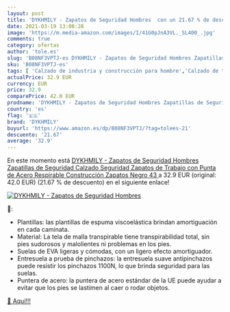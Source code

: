```yaml
---
layout: post
title: 'DYKHMILY - Zapatos de Seguridad Hombres  con un 21.67 % de descuento'
date: 2021-03-19 13:08:28
image: 'https://m.media-amazon.com/images/I/41G0pJnA3VL._SL400_.jpg'
comments: true
category: ofertas
author: 'tole.es'
slug: 'B08NF3VPTJ-es DYKHMILY - Zapatos de Seguridad Hombres Zapatillas de...'
sku: 'B08NF3VPTJ-es'
tags: [ 'Calzado de industria y construcción para hombre','Calzado de trabajo para hombre','Zapatos','Zapatos de industria y construcción para hombre','Zapatos para hombre','Zapatos y complementos','dykhmily','zapatos', ]
actualPrice: 32.9 EUR
currency: EUR
price: 32.9
comparePrice: 42.0 EUR
prodname: 'DYKHMILY - Zapatos de Seguridad Hombres Zapatillas de Seguridad Calzado Seguridad Zapatos de Trabajo con Punta de Acero Respirable Construcción Zapatos Negro 43 '
country: 'es'
flag: '🇪🇸'
brand: 'DYKHMILY'
buyurl: 'https://www.amazon.es/dp/B08NF3VPTJ/?tag=tolees-21'
descuento: '21.67'
average: '32.9'
---
```


En este momento está [DYKHMILY - Zapatos de Seguridad Hombres Zapatillas de Seguridad Calzado Seguridad Zapatos de Trabajo con Punta de Acero Respirable Construcción Zapatos Negro 43 ](https://www.amazon.es/dp/B08NF3VPTJ/?tag=tolees-21) a 32.9 EUR (original: 42.0 EUR) (21.67 %  de descuento) en el siguiente enlace!

[![DYKHMILY - Zapatos de Seguridad Hombres ](https://m.media-amazon.com/images/I/41G0pJnA3VL._SL400_.jpg)](https://www.amazon.es/dp/B08NF3VPTJ/?tag=tolees-21)

🔎:

- Plantillas: las plantillas de espuma viscoelástica brindan amortiguación en cada caminata.
- Material: La tela de malla transpirable tiene transpirabilidad total, sin pies sudorosos y malolientes ni problemas en los pies.
- Suelas de EVA ligeras y cómodas, con un ligero efecto amortiguador.
- Entresuela a prueba de pinchazos: la entresuela suave antipinchazos puede resistir los pinchazos 1100N, lo que brinda seguridad para las suelas.
- Puntera de acero: la puntera de acero estándar de la UE puede ayudar a evitar que los pies se lastimen al caer o rodar objetos.

[🛒 Aquí!!!](https://www.amazon.es/dp/B08NF3VPTJ/?tag=tolees-21)
